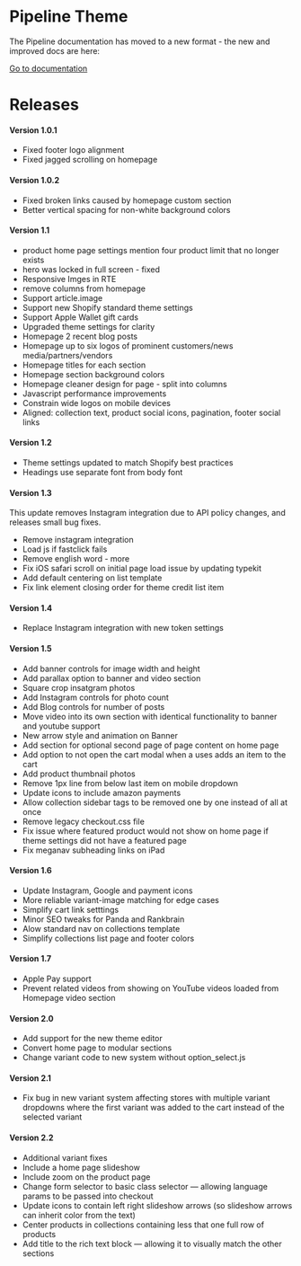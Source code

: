 Pipeline Theme
================

The Pipeline documentation has moved to a new format - the new and improved docs are here:

<a class="button" href="https://themes.readme.io/">Go to documentation</a>


Releases
===========

#### Version 1.0.1
- Fixed footer logo alignment
- Fixed jagged scrolling on homepage

#### Version 1.0.2
- Fixed broken links caused by homepage custom section
- Better vertical spacing for non-white background colors

#### Version 1.1
- product home page settings mention four product limit that no longer exists
- hero was locked in full screen - fixed
- Responsive Imges in RTE
- remove columns from homepage
- Support article.image
- Support new Shopify standard theme settings
- Support Apple Wallet gift cards
- Upgraded theme settings for clarity
- Homepage 2 recent blog posts
- Homepage up to six logos of prominent customers/news media/partners/vendors
- Homepage titles for each section
- Homepage section background colors
- Homepage cleaner design for page - split into columns
- Javascript performance improvements
- Constrain wide logos on mobile devices
- Aligned: collection text, product social icons, pagination, footer social links

#### Version 1.2
- Theme settings updated to match Shopify best practices
- Headings use separate font from body font

#### Version 1.3
This update removes Instagram integration due to API policy changes, and releases small bug fixes.

- Remove instagram integration
- Load js if fastclick fails
- Remove english word - more
- Fix iOS safari scroll on initial page load issue by updating typekit
- Add default centering on list template
- Fix link element closing order for theme credit list item

#### Version 1.4
- Replace Instagram integration with new token settings

#### Version 1.5
- Add banner controls for image width and height
- Add parallax option to banner and video section
- Square crop insatgram photos
- Add Instagram controls for photo count
- Add Blog controls for number of posts
- Move video into its own section with identical functionality to banner and youtube support
- New arrow style and animation on Banner
- Add section for optional second page of page content on home page
- Add option to not open the cart modal when a uses adds an item to the cart
- Add product thumbnail photos
- Remove 1px line from below last item on mobile dropdown
- Update icons to include amazon payments
- Allow collection sidebar tags to be removed one by one instead of all at once
- Remove legacy checkout.css file
- Fix issue where featured product would not show on home page if theme settings did not have a featured page
- Fix meganav subheading links on iPad

#### Version 1.6
- Update Instagram, Google and payment icons
- More reliable variant-image matching for edge cases
- Simplify cart link setttings
- Minor SEO tweaks for Panda and Rankbrain
- Alow standard nav on collections template
- Simplify collections list page and footer colors

#### Version 1.7
- Apple Pay support
- Prevent related videos from showing on YouTube videos loaded from Homepage video section

#### Version 2.0
- Add support for the new theme editor
- Convert home page to modular sections
- Change variant code to new system without option_select.js

#### Version 2.1
- Fix bug in new variant system affecting stores with multiple variant dropdowns where the first variant was added to the cart instead of the selected variant

#### Version 2.2
- Additional variant fixes
- Include a home page slideshow
- Include zoom on the product page
- Change form selector to basic class selector — allowing language params to be passed into checkout
- Update icons to contain left right slideshow arrows (so slideshow arrows can inherit color from the text)
- Center products in collections containing less that one full row of products
- Add title to the rich text block — allowing it to visually match the other sections
